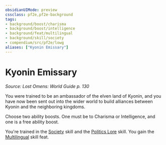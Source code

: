 ```yaml
---
obsidianUIMode: preview
cssclass: pf2e,pf2e-background
tags:
- background/boost/charisma
- background/boost/intelligence
- background/feat/multilingual
- background/skill/society
- compendium/src/pf2e/lowg
aliases: ["Kyonin Emissary"]
---
```

# Kyonin Emissary
*Source: Lost Omens: World Guide p. 130*  

You were trained to be an ambassador of the elven land of Kyonin, and you have now been sent out into the wider world to build alliances between Kyonin and the neighboring kingdoms.

Choose two ability boosts. One must be to Charisma or Intelligence, and one is a free ability boost.

You're trained in the [Society](/compendium/skills.md#Society) skill and the [Politics Lore](/compendium/skills.md#Lore) skill. You gain the [Multilingual](/compendium/feats/multilingual.md) skill feat.